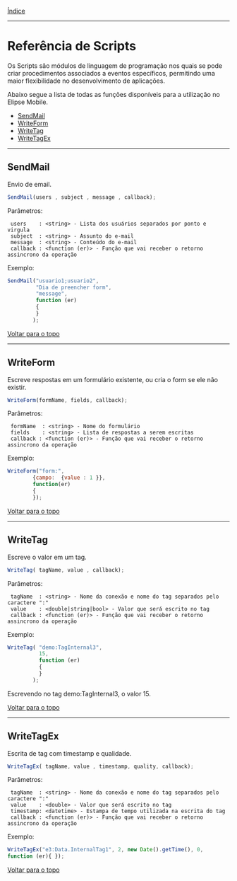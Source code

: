 [Índice](README.md#manual-elipse-mobile)

_________________________________________

# Referência de Scripts

  Os Scripts são módulos de linguagem de programação nos quais se pode criar procedimentos associados a eventos específicos, permitindo uma maior flexibilidade no desenvolvimento de aplicações.

  Abaixo segue a lista de todas as funções disponíveis para a utilização no Elipse Mobile.
* [SendMail](#sendmail)
* [WriteForm](#writeform)
* [WriteTag](#writetag)
* [WriteTagEx](#writetagex)

_________________________________________

## SendMail
  Envio de email.

```js
SendMail(users , subject , message , callback);
```
Parâmetros:
```
 users    : <string> - Lista dos usuários separados por ponto e virgula
 subject  : <string> - Assunto do e-mail
 message  : <string> - Conteúdo do e-mail
 callback : <function (er)> - Função que vai receber o retorno assincrono da operação
```
Exemplo:
 
```js
SendMail("usuario1;usuario2",
         "Dia de preencher form", 
         "message",
         function (er)
         {
         }
        );
```

[Voltar para o topo](scripts.md)

_________________________________________
 
## WriteForm

  Escreve respostas em um formulário existente, ou cria o form se ele não existir.
  
 
 ```js
 WriteForm(formName, fields, callback);
 ```
 Parâmetros:
```
 formName  : <string> - Nome do formulário
 fields    : <string> - Lista de respostas a serem escritas
 callback : <function (er)> - Função que vai receber o retorno assincrono da operação
```
 Exemplo:
 ```js
WriteForm("form:", 
         {campo:  {value : 1 }}, 
         function(er)
         {
         });

 ```
 [Voltar para o topo](scripts.md)
 
_________________________________________

## WriteTag 
Escreve o valor em um tag.

```js
WriteTag( tagName, value , callback);
```
Parâmetros:
```
 tagName  : <string> - Nome da conexão e nome do tag separados pelo caractere ":"
 value    : <double|string|bool> - Valor que será escrito no tag
 callback : <function (er)> - Função que vai receber o retorno assincrono da operação
```
Exemplo:
```js
WriteTag( "demo:TagInternal3", 
          15,
          function (er)
          {
          }
        );
```
Escrevendo no tag demo:TagInternal3, o valor 15.

[Voltar para o topo](scripts.md)

_________________________________________

## WriteTagEx 
Escrita de tag com timestamp e qualidade.

```js
WriteTagEx( tagName, value , timestamp, quality, callback);
```
Parâmetros:
```
 tagName  : <string> - Nome da conexão e nome do tag separados pelo caractere ":"
 value    : <double> - Valor que será escrito no tag
 timestamp: <datetime> - Estampa de tempo utilizada na escrita do tag
 callback : <function (er)> - Função que vai receber o retorno assincrono da operação
```
Exemplo:
```js
WriteTagEx("e3:Data.InternalTag1", 2, new Date().getTime(), 0,
function (er){ });
```
[Voltar para o topo](scripts.md)
